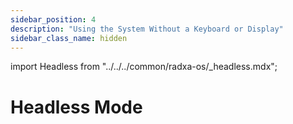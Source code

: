 ```yaml
---
sidebar_position: 4
description: "Using the System Without a Keyboard or Display"
sidebar_class_name: hidden
---
```


import Headless from "../../../common/radxa-os/\_headless.mdx";

# Headless Mode

<Headless remote_ssh="../getting-started/basic-software-conf#ssh" network="../getting-started/basic-software-conf#Network Configuration" serial="./serial" />
